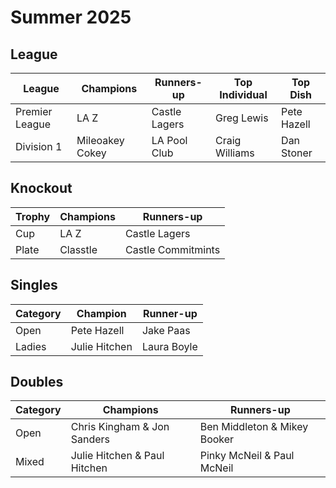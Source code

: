 # Summer 2025

## League

| League         | Champions       | Runners-up    | Top Individual | Top Dish    |
|----------------|-----------------|---------------|----------------|-------------|
| Premier League | LA Z            | Castle Lagers | Greg Lewis     | Pete Hazell |
| Division 1     | Mileoakey Cokey | LA Pool Club  | Craig Williams | Dan Stoner  |

## Knockout

| Trophy | Champions | Runners-up         |
|--------|-----------|--------------------|
| Cup    | LA Z      | Castle Lagers      |
| Plate  | Classtle  | Castle Commitmints |

## Singles

| Category | Champion      | Runner-up   |
|----------|---------------|-------------|
| Open     | Pete Hazell   | Jake Paas   |
| Ladies   | Julie Hitchen | Laura Boyle |

## Doubles

| Category | Champions                    | Runners-up                   |
|----------|------------------------------|------------------------------|
| Open     | Chris Kingham & Jon Sanders  | Ben Middleton & Mikey Booker |
| Mixed    | Julie Hitchen & Paul Hitchen | Pinky McNeil & Paul McNeil   |
